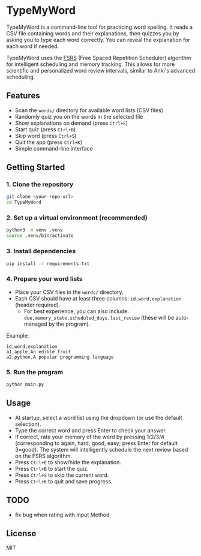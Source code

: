# TypeMyWord

TypeMyWord is a command-line tool for practicing word spelling. It reads a CSV file containing words and their explanations, then quizzes you by asking you to type each word correctly. You can reveal the explanation for each word if needed.

TypeMyWord uses the [FSRS](https://github.com/open-spaced-repetition/fsrs) (Free Spaced Repetition Scheduler) algorithm for intelligent scheduling and memory tracking. This allows for more scientific and personalized word review intervals, similar to Anki's advanced scheduling.

## Features
- Scan the `words/` directory for available word lists (CSV files)
- Randomly quiz you on the words in the selected file
- Show explanations on demand (press `Ctrl+E`)
- Start quiz (press `Ctrl+B`)
- Skip word (press `Ctrl+S`)
- Quit the app (press `Ctrl+K`)
- Simple command-line interface

## Getting Started

### 1. Clone the repository
```bash
git clone <your-repo-url>
cd TypeMyWord
```

### 2. Set up a virtual environment (recommended)
```bash
python3 -m venv .venv
source .venv/bin/activate
```

### 3. Install dependencies
```bash
pip install -r requirements.txt
```

### 4. Prepare your word lists
- Place your CSV files in the `words/` directory.
- Each CSV should have at least three columns: `id,word,explanation` (header required).
  - For best experience, you can also include: `due,memory_state,scheduled_days,last_review` (these will be auto-managed by the program).

Example:
```
id,word,explanation
a1,apple,An edible fruit
a2,python,A popular programming language
```

### 5. Run the program
```bash
python main.py
```

## Usage
- At startup, select a word list using the dropdown (or use the default selection).
- Type the correct word and press Enter to check your answer.
- If correct, rate your memory of the word by pressing 1/2/3/4 (corresponding to again, hard, good, easy; press Enter for default 3=good). The system will intelligently schedule the next review based on the FSRS algorithm.
- Press `Ctrl+E` to show/hide the explanation.
- Press `Ctrl+B` to start the quiz.
- Press `Ctrl+S` to skip the current word.
- Press `Ctrl+K` to quit and save progress.

## TODO
- fix bug when rating with Input Method

## License
MIT
